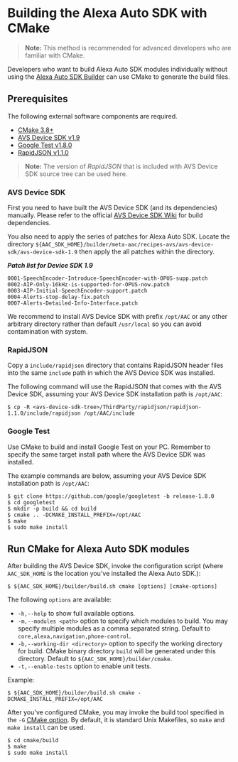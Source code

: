 # Building the Alexa Auto SDK with CMake

>**Note:** This method is recommended for advanced developers who are familiar with CMake.

Developers who want to build Alexa Auto SDK modules individually without using the [Alexa Auto SDK Builder](README.md) can use CMake to generate the build files.

## Prerequisites

The following external software components are required.

* [CMake 3.8+](https://cmake.org/)
* [AVS Device SDK v1.9](https://github.com/alexa/avs-device-sdk/releases/tag/v1.9)
* [Google Test v1.8.0](https://github.com/google/googletest)
* [RapidJSON v1.1.0](https://github.com/Tencent/rapidjson)

>**Note:** The version of *RapidJSON* that is included with AVS Device SDK source tree can be used here.

### AVS Device SDK

First you need to have built the AVS Device SDK (and its dependencies) manually. Please refer to the official [AVS Device SDK Wiki](https://github.com/alexa/avs-device-sdk/wiki/Dependencies) for build dependencies.

You also need to apply the series of patches for Alexa Auto SDK. Locate the directory `${AAC_SDK_HOME}/builder/meta-aac/recipes-avs/avs-device-sdk/avs-device-sdk-1.9` then apply the all patches within the directory.

***Patch list for Device SDK 1.9***

```
0001-SpeechEncoder-Introduce-SpeechEncoder-with-OPUS-supp.patch
0002-AIP-Only-16kHz-is-supported-for-OPUS-now.patch
0003-AIP-Initial-SpeechEncoder-support.patch
0004-Alerts-stop-delay-fix.patch
0007-Alerts-Detailed-Info-Interface.patch
```

We recommend to install AVS Device SDK with prefix `/opt/AAC` or any other arbitrary directory rather than default `/usr/local` so you can avoid contamination with system.

### RapidJSON

Copy a `include/rapidjson` directory that contains RapidJSON header files into the same `include` path in which the AVS Device SDK was installed.

The following command will use the RapidJSON that comes with the AVS Device SDK, assuming your AVS Device SDK installation path is `/opt/AAC`:

```
$ cp -R <avs-device-sdk-tree>/ThirdParty/rapidjson/rapidjson-1.1.0/include/rapidjson /opt/AAC/include
```

### Google Test

Use CMake to build and install Google Test on your PC. Remember to specify the same target install path where the AVS Device SDK was installed.

The example commands are below, assuming your AVS Device SDK installation path is `/opt/AAC`:

```
$ git clone https://github.com/google/googletest -b release-1.8.0
$ cd googletest
$ mkdir -p build && cd build
$ cmake .. -DCMAKE_INSTALL_PREFIX=/opt/AAC
$ make
$ sudo make install
```

## Run CMake for Alexa Auto SDK modules

After building the AVS Device SDK, invoke the configuration script (where `AAC_SDK_HOME` is the location you've installed the Alexa Auto SDK.):

```
$ ${AAC_SDK_HOME}/builder/build.sh cmake [options] [cmake-options]
```

The following `options` are available:

* `-h,--help` to show full available options.
* `-m,--modules <path>` option to specify which modules to build. You may specify multiple modules as a comma separated string. Default to `core,alexa,navigation,phone-control`.
* `-b,--working-dir <directory>` option to specify the working directory for build. CMake binary directory `build` will be generated under this directory. Default to `${AAC_SDK_HOME}/builder/cmake`.
* `-t,--enable-tests` option to enable unit tests.

Example:
```
$ ${AAC_SDK_HOME}/builder/build.sh cmake -DCMAKE_INSTALL_PREFIX=/opt/AAC
```

After you've configured CMake, you may invoke the build tool specified in the `-G` [CMake option](https://cmake.org/cmake/help/v3.0/manual/cmake-generators.7.html#cmake-generators). By default, it is standard Unix Makefiles, so `make` and `make install` can be used.

```
$ cd cmake/build
$ make
$ sudo make install
```
